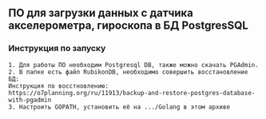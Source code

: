 ## ПО для загрузки данных с датчика акселерометра, гироскопа в БД PostgresSQL
### Инструкция по запуску
    1. Для работы ПО необходим Postgresql DB, также можно скачать PGAdmin. 
    2. В папке есть файл RubikonDB, необходимо совершить восстановление БД:
    Инструкция по восстновлению: 
    https://o7planning.org/ru/11913/backup-and-restore-postgres-database-with-pgadmin
    3. Настроить GOPATH, установить её на .../Golang в этом архиве
    